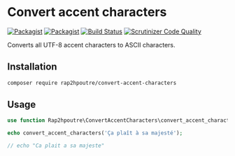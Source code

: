 # Convert accent characters

[![Packagist](https://img.shields.io/packagist/v/rap2hpoutre/convert-accent-characters.svg)]()
[![Packagist](https://img.shields.io/packagist/l/rap2hpoutre/convert-accent-characters.svg)](https://packagist.org/packages/rap2hpoutre/convert-accent-characters)
[![Build Status](https://travis-ci.org/rap2hpoutre/convert-accent-characters.svg?branch=master)](https://travis-ci.org/rap2hpoutre/convert-accent-characters)
[![Scrutinizer Code Quality](https://scrutinizer-ci.com/g/rap2hpoutre/convert-accent-characters/badges/quality-score.png?b=master)](https://scrutinizer-ci.com/g/rap2hpoutre/convert-accent-characters/?branch=master)

Converts all UTF-8 accent characters to ASCII characters.

## Installation

```bash
composer require rap2hpoutre/convert-accent-characters
```

## Usage

```php
use function Rap2hpoutre\ConvertAccentCharacters\convert_accent_characters;

echo convert_accent_characters('Ça plaît à sa majesté');

// echo "Ca plait a sa majeste"
```
